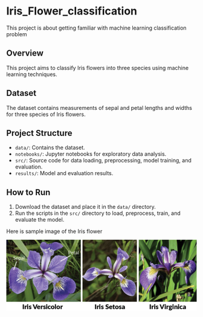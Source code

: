 # Iris_Flower_classification
This project is about getting familiar with machine learning classification problem

## Overview
This project aims to classify Iris flowers into three species using machine learning techniques.

## Dataset
The dataset contains measurements of sepal and petal lengths and widths for three species of Iris flowers.

## Project Structure
- `data/`: Contains the dataset.
- `notebooks/`: Jupyter notebooks for exploratory data analysis.
- `src/`: Source code for data loading, preprocessing, model training, and evaluation.
- `results/`: Model and evaluation results.

## How to Run
1. Download the dataset and place it in the `data/` directory.
2. Run the scripts in the `src/` directory to load, preprocess, train, and evaluate the model.

Here is sample image of the Iris flower

![image alt](https://github.com/tkavana13/Iris_Flower_classification/blob/main/iris%20flower%20image.png?raw=true)
